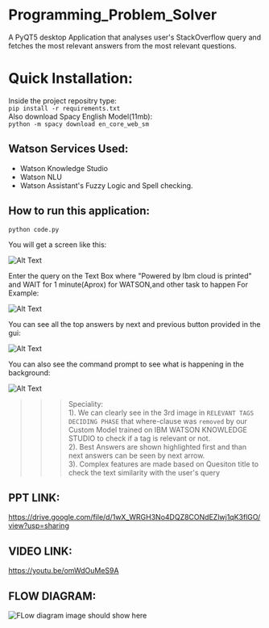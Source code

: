 # Programming_Problem_Solver
A PyQT5 desktop Application that analyses user's StackOverflow query and fetches the most relevant answers from the most relevant questions.

# Quick Installation:
Inside the project repositry type:\
`pip install -r requirements.txt`\
Also download Spacy English Model(11mb):\
`python -m spacy download en_core_web_sm`

## Watson Services Used:  
* Watson Knowledge Studio  
* Watson NLU  
* Watson Assistant's Fuzzy Logic and Spell checking.  

## How to run this application:
```python code.py```

You will get a screen like this:

![Alt Text](images/Capture1.PNG)

Enter the query on the Text Box where "Powered by Ibm cloud is printed" and WAIT for 1 minute(Aprox) for WATSON,and other task to happen
For Example:

![Alt Text](images/Capture2.PNG)

You can see all the top answers by next and previous button provided in the gui:

![Alt Text](images/Capture4.png)

You can also see the command prompt to see what is happening in the background:

![Alt Text](images/Capture3.PNG)


>>> Speciality:  
1). We can clearly see in the 3rd image in ```RELEVANT TAGS DECIDING PHASE``` that where-clause was ```removed``` by our Custom Model trained on IBM WATSON KNOWLEDGE STUDIO to check if a tag is relevant or not.  
2). Best Answers are shown highlighted  first and than next answers can be seen by next arrow.  
3). Complex features are made based on Quesiton title to check the text similarity with the user's query  

## PPT LINK:  
https://drive.google.com/file/d/1wX_WRGH3No4DQZ8CONdEZlwj1qK3flGO/view?usp=sharing

## VIDEO LINK:
https://youtu.be/omWdOuMeS9A

## FLOW DIAGRAM:  
![FLow diagram image should show here](flow_diagram.jpg)
